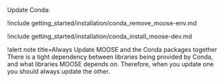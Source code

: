 Update Conda:

!include getting_started/installation/conda_remove_moose-env.md

!include getting_started/installation/conda_install_moose-dev.md

!alert note title=Always Update MOOSE and the Conda packages together
There is a tight dependency between libraries being provided by Conda, and what libraries MOOSE
depends on. Therefore, when you update one you should always update the other.
